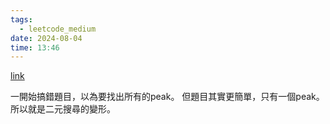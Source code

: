 ```yaml
---
tags:
  - leetcode_medium
date: 2024-08-04
time: 13:46
---
```

[link](https://leetcode.com/problems/peak-index-in-a-mountain-array/description/)

一開始搞錯題目，以為要找出所有的peak。
但題目其實更簡單，只有一個peak。
所以就是二元搜尋的變形。